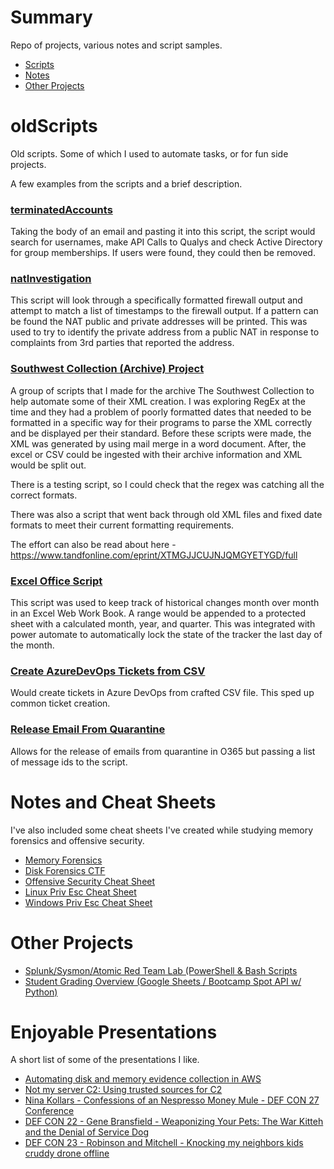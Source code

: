 
# Summary

Repo of projects, various notes and script samples. 

- [Scripts](#oldscripts)
- [Notes](#notes-and-cheat-sheets)
- [Other Projects](#other-projects)

# oldScripts

Old scripts. Some of which I used to automate tasks, or for fun side projects. 

A few examples from the scripts and a brief description.

### [terminatedAccounts](scripts/terminatedAccounts.ps1)

Taking the body of an email and pasting it into this script, the script would search for usernames, make API Calls to Qualys and check Active Directory for group memberships. If users were found, they could then be removed. 

### [natInvestigation](scripts/natInvestigation.py)

This script will look through a specifically formatted firewall output and attempt to match a list of timestamps to the firewall output. If a pattern can be found the NAT public and private addresses will be printed. This was used to try to identify the private address from a public NAT in response to complaints from 3rd parties that reported the address. 

### [Southwest Collection (Archive) Project](scripts/Soutwest%20Collection%20(Archive)%20Project/HeraldOutPut_2_32.ps1)

A group of scripts that I made for the archive The Southwest Collection to help automate some of their XML creation. I was exploring RegEx at the time and they had a problem of poorly formatted dates that needed to be formatted in a specific way for their programs to parse the XML correctly and be displayed per their standard. Before these scripts were made, the XML was generated by using mail merge in a word document. After, the excel or CSV could be ingested with their archive information and XML would be split out. 

There is a testing script, so I could check that the regex was catching all the correct formats. 

There was also a script that went back through old XML files and fixed date formats to meet their current formatting requirements. 

The effort can also be read about here - <https://www.tandfonline.com/eprint/XTMGJJCUJNJQMGYETYGD/full>

### [Excel Office Script](scripts/excelOfficeScript.ts)

This script was used to keep track of historical changes month over month in an Excel Web Work Book. A range would be appended to a protected sheet with a calculated month, year, and quarter. This was integrated with power automate to automatically lock the state of the tracker the last day of the month.

### [Create AzureDevOps Tickets from CSV](scripts/createAzureDevOpsTicketsFromCsv.ps1)

Would create tickets in Azure DevOps from crafted CSV file. This sped up common ticket creation.

### [Release Email From Quarantine](scripts/releaseFromQuarantine.ps1)

Allows for the release of emails from quarantine in O365 but passing a list of message ids to the script. 

# Notes and Cheat Sheets 

I've also included some cheat sheets I've created while studying memory forensics and offensive security. 

- [Memory Forensics](notes/memoryDumpForensics.md)
- [Disk Forensics CTF](./notes/ctfAfricanFalls.md)
- [Offensive Security Cheat Sheet](notes/offensiveSecurity/offsecCheatSheet.md)
- [Linux Priv Esc Cheat Sheet](notes/offensiveSecurity/linuxPrivEsc.md)
- [Windows Priv Esc Cheat Sheet](notes/offensiveSecurity/windowsPrivEsc.md)

# Other Projects

- [Splunk/Sysmon/Atomic Red Team Lab (PowerShell & Bash Scripts](https://github.com/mrstephenson2142/splunkSysmonLab)
- [Student Grading Overview (Google Sheets / Bootcamp Spot API w/ Python)](https://github.com/mrstephenson2142/bcs_student_submissions_overview)

# Enjoyable Presentations

A short list of some of the presentations I like. 

- [Automating disk and memory evidence collection in AWS](https://www.youtube.com/watch?v=v0nMmKmZ558)
- [Not my server C2: Using trusted sources for C2](https://www.youtube.com/watch?v=FE_Os3sE8oc)
- [Nina Kollars - Confessions of an Nespresso Money Mule - DEF CON 27 Conference](https://www.youtube.com/watch?v=2IT2oAzTcvU&)
- [DEF CON 22 - Gene Bransfield - Weaponizing Your Pets: The War Kitteh and the Denial of Service Dog](https://www.youtube.com/watch?v=DMNSvHswljM)
- [DEF CON 23 - Robinson and Mitchell - Knocking my neighbors kids cruddy drone offline](https://www.youtube.com/watch?v=5CzURm7OpAA)
 
